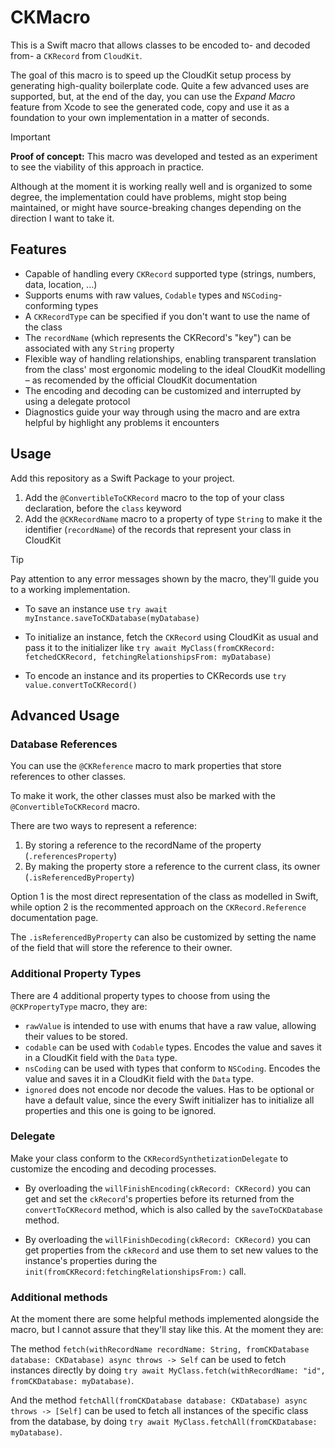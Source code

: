 # CKMacro

This is a Swift macro that allows classes to be encoded to- and decoded from- a `CKRecord` from `CloudKit`.

The goal of this macro is to speed up the CloudKit setup process by generating high-quality boilerplate code. Quite a few advanced uses are supported, but, at the end of the day, you can use the *Expand Macro* feature from Xcode to see the generated code, copy and use it as a foundation to your own implementation in a matter of seconds.

> [!IMPORTANT]
> **Proof of concept:** This macro was developed and tested as an experiment to see the viability of this approach in practice.
>
> Although at the moment it is working really well and is organized to some degree, the implementation could have problems, might stop being maintained, or might have source-breaking changes depending on the direction I want to take it.


## Features
- Capable of handling every `CKRecord` supported type (strings, numbers, data, location, ...)
- Supports enums with raw values, `Codable` types and `NSCoding`-conforming types
- A `CKRecordType` can be specified if you don't want to use the name of the class
- The `recordName` (which represents the CKRecord's "key") can be associated with any `String` property
- Flexible way of handling relationships, enabling transparent translation from the class' most ergonomic modeling to the ideal CloudKit modelling – as recomended by the official CloudKit documentation
- The encoding and decoding can be customized and interrupted by using a delegate protocol
- Diagnostics guide your way through using the macro and are extra helpful by highlight any problems it encounters


## Usage
Add this repository as a Swift Package to your project.

1. Add the `@ConvertibleToCKRecord` macro to the top of your class declaration, before the `class` keyword
2. Add the `@CKRecordName` macro to a property of type `String` to make it the identifier (`recordName`) of the records that represent your class in CloudKit

> [!TIP]
> Pay attention to any error messages shown by the macro, they'll guide you to a working implementation.

- To save an instance use `try await myInstance.saveToCKDatabase(myDatabase)`
- To initialize an instance, fetch the `CKRecord` using CloudKit as usual and pass it to the initializer like `try await MyClass(fromCKRecord: fetchedCKRecord, fetchingRelationshipsFrom: myDatabase)`

- To encode an instance and its properties to CKRecords use `try value.convertToCKRecord()`


## Advanced Usage
### Database References
You can use the `@CKReference` macro to mark properties that store references to other classes.

To make it work, the other classes must also be marked with the `@ConvertibleToCKRecord` macro.

There are two ways to represent a reference:
1. By storing a reference to the recordName of the property (`.referencesProperty`)
2. By making the property store a reference to the current class, its owner (`.isReferencedByProperty`)

Option 1 is the most direct representation of the class as modelled in Swift, while option 2 is the recommented approach on the `CKRecord.Reference` documentation page.

The `.isReferencedByProperty` can also be customized by setting the name of the field that will store the reference to their owner.


### Additional Property Types
There are 4 additional property types to choose from using the `@CKPropertyType` macro, they are:
- `rawValue` is intended to use with enums that have a raw value, allowing their values to be stored.
- `codable` can be used with `Codable` types. Encodes the value and saves it in a CloudKit field with the `Data` type.
- `nsCoding` can be used with types that conform to `NSCoding`. Encodes the value and saves it in a CloudKit field with the `Data` type.
- `ignored` does not encode nor decode the values. Has to be optional or have a default value, since the every Swift initializer has to initialize all properties and this one is going to be ignored.


### Delegate
Make your class conform to the `CKRecordSynthetizationDelegate` to customize the encoding and decoding processes.

- By overloading the `willFinishEncoding(ckRecord: CKRecord)` you can get and set the `ckRecord`'s properties before its returned from the `convertToCKRecord` method, which is also called by the `saveToCKDatabase` method.

- By overloading the `willFinishDecoding(ckRecord: CKRecord)` you can get properties from the `ckRecord` and use them to set new values to the instance's properties during the `init(fromCKRecord:fetchingRelationshipsFrom:)` call.


### Additional methods
At the moment there are some helpful methods implemented alongside the macro, but I cannot assure that they'll stay like this. At the moment they are:

The method `fetch(withRecordName recordName: String, fromCKDatabase database: CKDatabase) async throws -> Self` can be used to fetch instances directly by doing `try await MyClass.fetch(withRecordName: "id", fromCKDatabase: myDatabase)`.

And the method `fetchAll(fromCKDatabase database: CKDatabase) async throws -> [Self]` can be used to fetch all instances of the specific class from the database, by doing `try await MyClass.fetchAll(fromCKDatabase: myDatabase)`.
